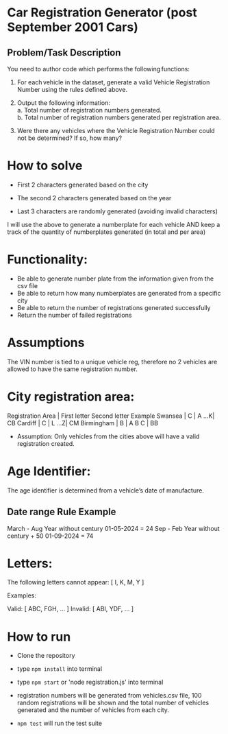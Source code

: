 # Car Registration Generator (post September 2001 Cars)

## Problem/Task Description

You need to author code which performs the following functions:

1. For each vehicle in the dataset, generate a valid Vehicle Registration Number using the rules defined above.

2. Output the following information: \
   a. Total number of registration numbers generated. \
   b. Total number of registration numbers generated per registration area.

3. Were there any vehicles where the Vehicle Registration Number could not be determined? If so, how many?

# How to solve

- First 2 characters generated based on the city

- The second 2 characters generated based on the year

- Last 3 characters are randomly generated (avoiding invalid characters)

I will use the above to generate a numberplate for each vehicle AND
keep a track of the quantity of numberplates generated (in total and per area)

# Functionality:

- Be able to generate number plate from the information given from the csv file
- Be able to return how many numberplates are generated from a specific city
- Be able to return the number of registrations generated successfully
- Return the number of failed registrations

# Assumptions

The VIN number is tied to a unique vehicle reg, therefore no 2 vehicles are allowed to have the same registration number.

# City registration area:

Registration Area | First letter Second letter Example
Swansea | C | A ...K| CB
Cardiff | C | L ...Z| CM
Birmingham | B | A B C | BB

- Assumption:
  Only vehicles from the cities above will have a valid registration created.

# Age Identifier:

The age identifier is determined from a vehicle’s date of manufacture.

## Date range Rule Example

March - Aug Year without century
01-05-2024 = 24
Sep - Feb Year without century + 50 
01-09-2024 = 74

# Letters:

The following letters cannot appear: [ I, K, M, Y ]

Examples:

Valid: [ ABC, FGH, … ]
Invalid: [ ABI, YDF, … ]

# How to run

- Clone the repository
- type `npm install` into terminal
- type `npm start` or 'node registration.js' into terminal
- registration numbers will be generated from vehicles.csv file, 100 random registrations will be shown and the total number of vehicles generated and the number of vehicles from each city.

- `npm test` will run the test suite
